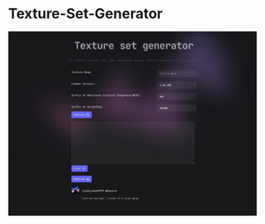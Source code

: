 
# Texture-Set-Generator
![Preview](https://github.com/Jiyath5516F/Texture-Set-Generator/blob/main/preview.jpeg)
